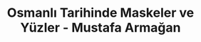 ---
order: 4
title:  "Osmanlı Tarihinde Maskeler ve Yüzler - Mustafa Armağan"
img: "assets/images/slides/4.jpg"
mobile-img: "assets/images/slides/4m.jpg"
href: "/kitaplar/osmanli-tarihinde-maskeler-ve-yuzler"
target: "" # _blank
---